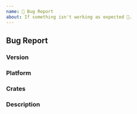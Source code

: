 ```yaml
---
name: 🐛 Bug Report
about: If something isn't working as expected 🤔.
---
```


## Bug Report

<!--
Thank you for reporting an issue.

Please fill in as much of the template below as you're able.
-->

### Version

<!--
List the versions of all `linkedbytes` crates you are using. The easiest way to get
this information is using `cargo-tree`.

`cargo install cargo-tree`
(see install here: https://github.com/sfackler/cargo-tree)

Then:

`cargo tree | grep linkedbytes`
-->

### Platform

<!---
Output of `uname -a` (UNIX), or version and 32 or 64-bit (Windows)
-->

### Crates

<!--
If known, please specify the affected linkedbytes crates. Otherwise, delete this
section.
-->

### Description

<!--

Enter your issue details below this comment.

One way to structure the description:

<short summary of the bug>

I tried this code:

<code sample that causes the bug>

I expected to see this happen: <explanation>

Instead, this happened: <explanation>
-->
